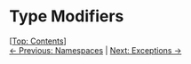 # Type Modifiers #

\[[Top: Contents](index.md)\]  
[← Previous: Namespaces](namespaces.md) | [Next: Exceptions →](exceptions.md)
